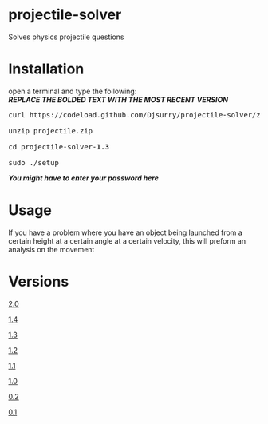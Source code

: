 # projectile-solver
Solves physics projectile questions

# Installation
open a terminal and type the following: <br>
***REPLACE THE BOLDED TEXT WITH THE MOST RECENT VERSION***<br>
<pre>
curl https://codeload.github.com/Djsurry/projectile-solver/zip/v<b>1.3</b> --output projectile.zip<br>
unzip projectile.zip <br>
cd projectile-solver-<b>1.3</b> <br>
sudo ./setup
</pre>
***You might have to enter your password here***

# Usage
If you have a problem where you have an object being launched from a certain height at a certain angle at a certain velocity, this will preform an analysis on the movement

# Versions
[2.0](https://github.com/Djsurry/projectile-solver/releases/tag/v2.0)

[1.4](https://github.com/Djsurry/projectile-solver/releases/tag/v1.4)

[1.3](https://github.com/Djsurry/projectile-solver/releases/tag/v1.3)

[1.2](https://github.com/Djsurry/projectile-solver/releases/tag/v1.2)

[1.1](https://github.com/Djsurry/projectile-solver/releases/tag/v1.1)

[1.0](https://github.com/Djsurry/projectile-solver/releases/tag/v1.0)

[0.2](https://github.com/Djsurry/projectile-solver/releases/tag/v0.2)

[0.1](https://github.com/Djsurry/projectile-solver/releases/tag/v0.1)





